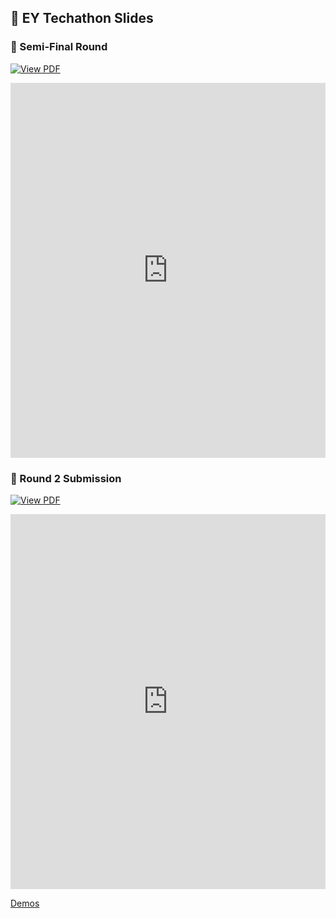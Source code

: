 ## 📄 EY Techathon Slides
### 📌 Semi-Final Round
[![View PDF](https://img.shields.io/badge/View-PDF-red?style=for-the-badge&logo=adobe)](https://github.com/user-attachments/files/19545659/EY-27.FEB.pdf)

<embed src="https://github.com/user-attachments/files/19545659/EY-27.FEB.pdf" width="100%" height="600px" />

### 📌 Round 2 Submission
[![View PDF](https://img.shields.io/badge/View-PDF-red?style=for-the-badge&logo=adobe)](https://github.com/user-attachments/files/19545660/ey.round.2.pdf)

<embed src="https://github.com/user-attachments/files/19545660/ey.round.2.pdf" width="100%" height="600px" />

[Demos](https://docs.google.com/document/d/10UiCxoy8u777DlW1_4JRXn1COOOP6a48oMAlfscwJ1M/edit?tab=t.0)
